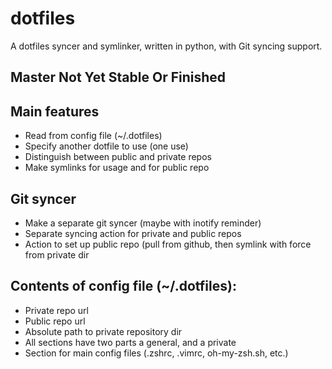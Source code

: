 # dotfiles
A dotfiles syncer and symlinker, written in python, with Git syncing support.

## Master Not Yet Stable Or Finished

## Main features

* Read from config file (~/.dotfiles)
 * Specify another dotfile to use (one use)
* Distinguish between public and private repos
* Make symlinks for usage and for public repo

## Git syncer

* Make a separate git syncer (maybe with inotify reminder)
* Separate syncing action for private and public repos
* Action to set up public repo (pull from github, then symlink with force from private dir

## Contents of config file (~/.dotfiles):

* Private repo url
* Public repo url
* Absolute path to private repository dir
* All sections have two parts a general, and a private
* Section for main config files (.zshrc, .vimrc, oh-my-zsh.sh, etc.)
